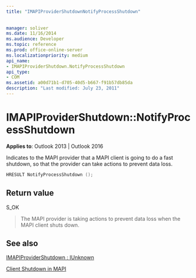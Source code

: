 ```yaml
---
title: "IMAPIProviderShutdownNotifyProcessShutdown"
 
 
manager: soliver
ms.date: 11/16/2014
ms.audience: Developer
ms.topic: reference
ms.prod: office-online-server
ms.localizationpriority: medium
api_name:
- IMAPIProviderShutdown.NotifyProcessShutdown
api_type:
- COM
ms.assetid: a00d71b1-d705-40d5-b667-f91b57db85da
description: "Last modified: July 23, 2011"
---
```


# IMAPIProviderShutdown::NotifyProcessShutdown

  
  
**Applies to**: Outlook 2013 | Outlook 2016 
  
Indicates to the MAPI provider that a MAPI client is going to do a fast shutdown, so that the provider can take actions to prevent data loss.
  
```cpp
HRESULT NotifyProcessShutdown ();
```

## Return value

S_OK
  
> The MAPI provider is taking actions to prevent data loss when the MAPI client shuts down.
    
## See also



[IMAPIProviderShutdown : IUnknown](imapiprovidershutdowniunknown.md)


[Client Shutdown in MAPI](client-shutdown-in-mapi.md)

